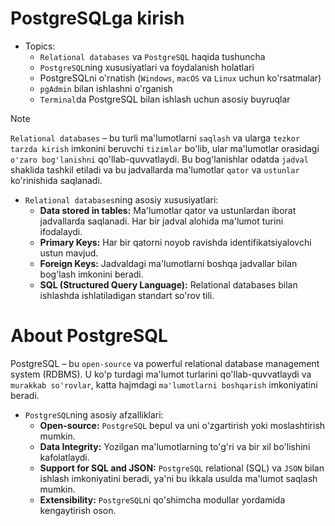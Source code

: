 # PostgreSQLga kirish

- Topics:
  - `Relational databases` va `PostgreSQL` haqida tushuncha
  - `PostgreSQL`ning xususiyatlari va foydalanish holatlari
  - PostgreSQLni o'rnatish (`Windows`, `macOS` va `Linux` uchun ko'rsatmalar)
  - `pgAdmin` bilan ishlashni o'rganish
  - `Terminal`da PostgreSQL bilan ishlash uchun asosiy buyruqlar

  
> [!NOTE]
> `Relational databases`  – bu turli ma'lumotlarni `saqlash` va ularga `tezkor tarzda kirish` imkonini beruvchi `tizimlar` bo'lib, ular ma'lumotlar orasidagi `o'zaro bog'lanishni` qo'llab-quvvatlaydi. Bu bog'lanishlar odatda `jadval` shaklida tashkil etiladi va bu jadvallarda ma'lumotlar `qator` va `ustunlar` ko'rinishida saqlanadi.

- `Relational databases`ning asosiy xususiyatlari:
  - **Data stored in tables:** Ma'lumotlar qator va ustunlardan iborat jadvallarda saqlanadi. Har bir jadval alohida ma'lumot turini ifodalaydi.
  - **Primary Keys:** Har bir qatorni noyob ravishda identifikatsiyalovchi ustun mavjud.
  - **Foreign Keys:** Jadvaldagi ma'lumotlarni boshqa jadvallar bilan bog'lash imkonini beradi.
  - **SQL (Structured Query Language):** Relational databases bilan ishlashda ishlatiladigan standart so'rov tili.

# About PostgreSQL
PostgreSQL – bu `open-source` va powerful relational database management system (RDBMS). U ko'p turdagi ma'lumot turlarini qo'llab-quvvatlaydi va `murakkab so'rovlar`, katta hajmdagi `ma'lumotlarni boshqarish` imkoniyatini beradi.

- `PostgreSQL`ning asosiy afzalliklari:
  - **Open-source:** `PostgreSQL` bepul va uni o'zgartirish yoki moslashtirish mumkin.
  - **Data Integrity:** Yozilgan ma'lumotlarning to'g'ri va bir xil bo'lishini kafolatlaydi.
  - **Support for SQL and JSON:** `PostgreSQL` relational (SQL) va `JSON` bilan ishlash imkoniyatini beradi, ya'ni bu ikkala usulda ma'lumot saqlash mumkin.
  - **Extensibility:** `PostgreSQL`ni qo'shimcha modullar yordamida kengaytirish oson.

